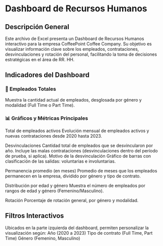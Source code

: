 # Dashboard de Recursos Humanos
## Descripción General
Este archivo de Excel presenta un Dashboard de Recursos Humanos interactivo para la empresa CoffeePoint Coffee Company. Su objetivo es visualizar información clave sobre los empleados, contrataciones, desvinculaciones y rotación del personal, facilitando la toma de decisiones estratégicas en el área de RR. HH.

## Indicadores del Dashboard
### 👥 Empleados Totales
Muestra la cantidad actual de empleados, desglosada por género y modalidad (Full Time o Part Time).

### 📊 Gráficos y Métricas Principales
  Total de empleados activos
    Evolución mensual de empleados activos y nuevas contrataciones desde 2020 hasta 2023.

  Desvinculaciones
    Cantidad total de empleados que se desvincularon por año.
    Incluye las malas contrataciones (desvinculaciones dentro del período de prueba, si aplica).
  Motivo de la desvinculación
    Gráfico de barras con clasificación de las salidas: voluntarias e involuntarias.
    
  Permanencia promedio (en meses)
    Promedio de meses que los empleados permanecen en la empresa, dividido por género y tipo de contrato.
    
  Distribución por edad y género
    Muestra el número de empleados por rangos de edad y género (Femenino/Masculino).

  Rotación
    Porcentaje de rotación general, por género y modalidad.

## Filtros Interactivos
Ubicados en la parte izquierda del dashboard, permiten personalizar la visualización según:
  Año (2020 a 2023)
  Tipo de contrato (Full Time, Part Time)
  Género (Femenino, Masculino)
